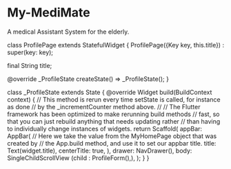# My-MediMate
A medical Assistant System for the elderly.

class ProfilePage extends StatefulWidget {
  ProfilePage({Key key, this.title}) : super(key: key);

  final String title;

  @override
  _ProfileState createState() => _ProfileState();
}

class _ProfileState extends State<ProfilePage> {
  @override
  Widget build(BuildContext context) {
    // This method is rerun every time setState is called, for instance as done
    // by the _incrementCounter method above.
    //
    // The Flutter framework has been optimized to make rerunning build methods
    // fast, so that you can just rebuild anything that needs updating rather
    // than having to individually change instances of widgets.
    return Scaffold(
      appBar: AppBar(
        // Here we take the value from the MyHomePage object that was created by
        // the App.build method, and use it to set our appbar title.
        title: Text(widget.title),
        centerTitle: true,
      ),
      drawer: NavDrawer(),
      body: SingleChildScrollView (child : ProfileForm(),),
    );
  }
}
